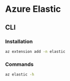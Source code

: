 # Azure Elastic

## CLI

### Installation

```sh
az extension add -n elastic
```

### Commands

```sh
az elastic -h
```
